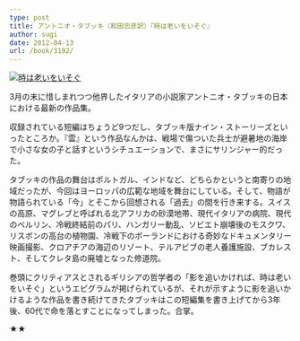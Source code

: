 ```yaml
---
type: post
title: アントニオ・タブッキ（和田忠彦訳）『時は老いをいそぐ』
author: sugi
date: 2012-04-13
url: /book/3192/
---
```

<a href="http://www.amazon.co.jp/exec/obidos/ASIN/4309205860/chezsugi-22/ref=nosim/" onclick="_gaq.push(['_trackEvent', 'outbound-article', 'http://www.amazon.co.jp/exec/obidos/ASIN/4309205860/chezsugi-22/ref=nosim/', '']);" name="amazletlink" target="_blank"><img src="http://i0.wp.com/ecx.images-amazon.com/images/I/51XWiHoNnGL._SL160_.jpg?w=660" alt="時は老いをいそぐ" class="alignleft"  data-recalc-dims="1" /></a>

3月の末に惜しまれつつ他界したイタリアの小説家アントニオ・タブッキの日本における最新の作品集。

収録されている短編はちょうど9つだし、タブッキ版ナイン・ストーリーズといったところか。『雲』という作品なんかは、戦場で傷ついた兵士が避暑地の海岸で小さな女の子と話すというシチュエーションで、まさにサリンジャー的だった。

タブッキの作品の舞台はポルトガル、インドなど、どちらかというと南寄りの地域だったが、今回はヨーロッパの広範な地域を舞台にしている。そして、物語が物語られている「今」とそこから回想される「過去」の間を行き来する。スイスの高原、マグレブと呼ばれる北アフリカの砂漠地帯、現代イタリアの病院、現代のベルリン、冷戦終結前のパリ、ハンガリー動乱、ソビエト崩壊後のモスクワ、リスボンの高台の植物園、冷戦下のポーランドにおける奇妙なドキュメンタリー映画撮影、クロアチアの海辺のリゾート、テルアビブの老人養護施設、ブカレスト、そしてクレタ島の廃墟となった修道院。

巻頭にクリティアスとされるギリシアの哲学者の「影を追いかければ、時は老いをいそぐ」というエピグラムが掲げられているが、それが示すように影を追いかけるような作品を書き続けてきたタブッキはこの短編集を書き上げてから3年後、60代で命を落とすことになってしまった。合掌。

★★
